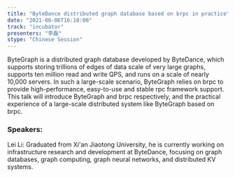 ```yaml
---
title: "ByteDance distributed graph database based on brpc in practice"
date: "2021-08-06T16:10:00" 
track: "incubator"
presenters: "李磊"
stype: "Chinese Session"
---
```

ByteGraph is a distributed graph database developed by ByteDance, which supports storing trillions of edges of data scale of very large graphs, supports ten million read and write QPS, and runs on a scale of nearly 10,000 servers. In such a large-scale scenario, ByteGraph relies on brpc to provide high-performance, easy-to-use and stable rpc framework support. This talk will introduce ByteGraph and brpc respectively, and the practical experience of a large-scale distributed system like ByteGraph based on brpc.
 ### Speakers: 
 Lei Li: Graduated from Xi'an Jiaotong University, he is currently working on infrastructure research and development at ByteDance, focusing on graph databases, graph computing, graph neural networks, and distributed KV systems.
